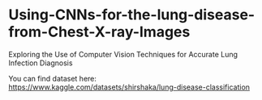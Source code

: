 # Using-CNNs-for-the-lung-disease-from-Chest-X-ray-Images
Exploring the Use of Computer Vision Techniques for  Accurate Lung Infection Diagnosis



You can find dataset here:
https://www.kaggle.com/datasets/shirshaka/lung-disease-classification
